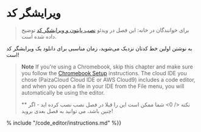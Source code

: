 # ویرایشگر کد

> برای خوانندگان در خانه: این فصل در ویدئو [نصب پایتون و ویرایشگر کد](https://www.youtube.com/watch?v=pVTaqzKZCdA&t=4m43s) توضیح داده شده است.

به نوشتن اولین خط کدتان نزدیک می‌شوید، زمان مناسبی برای دانلود یک ویرایشگر کد است!

> **Note** If you're using a Chromebook, skip this chapter and make sure you follow the [Chromebook Setup](../chromebook_setup/README.md) instructions. The cloud IDE you chose (PaizaCloud Cloud IDE or AWS Cloud9) includes a code editor, and when you open a file in your IDE from the File menu, you will automatically be using the editor.
> 
> ** نکته </ 0> شما ممکن است این را قبلا در فصل نصب نصب کرده اید - اگر چنین باشد، می توانید به فصل بعدی بروید!</p> </blockquote> 
> 
> % include "/code_editor/instructions.md" %}}